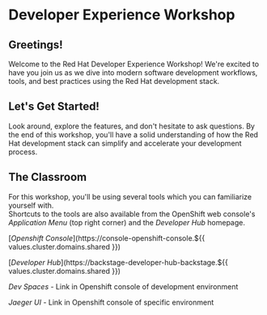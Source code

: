 # Developer Experience Workshop

## Greetings!

Welcome to the Red Hat Developer Experience Workshop!  We're excited to have you join us as we dive into modern software development workflows, tools, and best practices using the Red Hat development stack.

## Let's Get Started!

Look around, explore the features, and don't hesitate to ask questions. By the end of this workshop, you'll have a solid understanding of how the Red Hat development stack can simplify and accelerate your development process.

## The Classroom

For this workshop, you'll be using several tools which you can familiarize yourself with.  
Shortcuts to the tools are also available from the OpenShift web console's *Application Menu* (top right corner) and the *Developer Hub* homepage.

[*Openshift Console*](https://console-openshift-console.${{ values.cluster.domains.shared }})
 
[*Developer Hub*](https://backstage-developer-hub-backstage.${{ values.cluster.domains.shared }})

*Dev Spaces* - Link in Openshift console of development environment

*Jaeger UI* - Link in Openshift console of specific environment